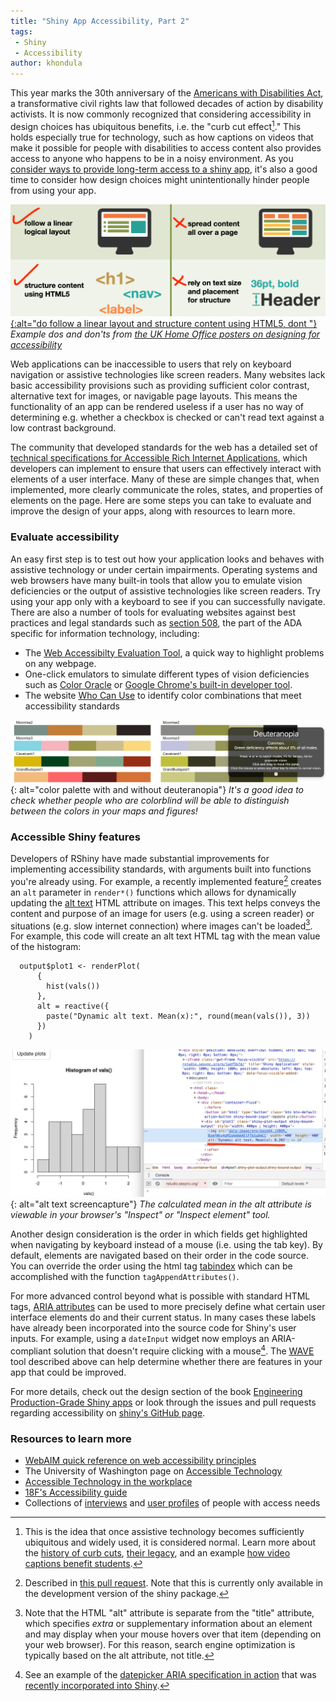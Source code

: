 ```yaml
---
title: "Shiny App Accessibility, Part 2"
tags:
 - Shiny
 - Accessibility
author: khondula
---
```


This year marks the 30th anniversary of the [Americans with Disabilities Act](https://adata.org/learn-about-ada), a transformative civil rights law that followed decades of action by disability activists. It is now commonly recognized that considering accessibility in design choices has ubiquitous benefits, i.e. the "curb cut effect[^1]." This holds especially true for technology, such as how captions on videos that make it possible for people with disabilities to access content also provides access to anyone who happens to be in a noisy environment. As you [consider ways to provide long-term access to a shiny app](https://cyberhelp.sesync.org/blog/shiny-in-pubs.html), it's also a good time to consider how design choices might unintentionally hinder people from using your app.

[![](/assets/images/accessibility-poster-screen-readers.png){:alt="do follow a linear layout and structure content using HTML5, dont "}](https://accessibility.blog.gov.uk/2016/09/02/dos-and-donts-on-designing-for-accessibility/)
*Example dos and don'ts from [the UK Home Office posters on designing for accessibility](https://accessibility.blog.gov.uk/2016/09/02/dos-and-donts-on-designing-for-accessibility/)*

Web applications can be inaccessible to users that rely on keyboard navigation or assistive technologies like screen readers. Many websites lack basic accessibility provisions such as providing sufficient color contrast, alternative text for images, or navigable page layouts. This means the functionality of an app can be rendered useless if a user has no way of determining e.g. whether a checkbox is checked or can't read text against a low contrast background.

The community that developed standards for the web has a detailed set of [technical specifications for Accessible Rich Internet Applications](https://www.w3.org/TR/wai-aria-practices/), which developers can implement to ensure that users can effectively interact with elements of a user interface. Many of these are simple changes that, when implemented, more clearly communicate the roles, states, and properties of elements on the page. Here are some steps you can take to evaluate and improve the design of your apps, along with resources to learn more.

### Evaluate accessibility

An easy first step is to test out how your application looks and behaves with assistive technology or under certain impairments. Operating systems and web browsers have many built-in tools that allow you to emulate vision deficiencies or the output of assistive technologies like screen readers. Try using your app only with a keyboard to see if you can successfully navigate. There are also a number of tools for evaluating websites against best practices and legal standards such as [section 508](https://digital.gov/2018/01/30/updated-it-accessibility-standards/), the part of the ADA specific for information technology, including:

* The [Web Accessibilty Evaluation Tool](https://wave.webaim.org/), a quick way to highlight problems on any webpage. 
* One-click emulators to simulate different types of vision deficiencies such as [Color Oracle](https://colororacle.org/) or [Google Chrome's built-in developer tool](https://developers.google.com/web/updates/2020/03/devtools). 
* The website [Who Can Use](https://whocanuse.com/) to identify color combinations that meet accessibility standards 

![](/assets/images/simulate-color-def.png){: alt="color palette with and without deuteranopia"}
*It's a good idea to check whether people who are colorblind will be able to distinguish between the colors in your maps and figures!*

### Accessible Shiny features

Developers of RShiny have made substantial improvements for implementing accessibility standards, with arguments built into functions you're already using. For example, a recently implemented feature[^2] creates an `alt` parameter in `render*()` functions which allows for dynamically updating the [alt text](https://webaim.org/techniques/alttext/) HTML attribute on images. This text helps conveys the content and purpose of an image for users (e.g. using a screen reader) or situations (e.g. slow internet connection) where images can't be loaded[^3]. For example, this code will create an alt text HTML tag with the mean value of the histogram:

```
  output$plot1 <- renderPlot(
      {
        hist(vals())
      },
      alt = reactive({
        paste("Dynamic alt text. Mean(x):", round(mean(vals()), 3))
      })
    )
```

![](/assets/images/alt-text-tag.png){: alt="alt text screencapture"}
*The calculated mean in the alt attribute is viewable in your browser's \"Inspect\" or \"Inspect element\" tool.*

Another design consideration is the order in which fields get highlighted when navigating by keyboard instead of a mouse (i.e. using the tab key). By default, elements are navigated based on their order in the code source. You can override the order using the html tag [tabindex](https://www.w3.org/WAI/GL/wiki/Creating_Logical_Tab_Order_with_the_Tabindex_Attribute) which can be accomplished with the function `tagAppendAttributes()`. 

For more advanced control beyond what is possible with standard HTML tags, [ARIA attributes](https://webaim.org/techniques/aria/) can be used to more precisely define what certain user interface elements do and their current status. In many cases these labels have already been incorporated into the source code for Shiny's user inputs. For example, using a `dateInput` widget now employs an ARIA-compliant solution that doesn't require clicking with a mouse[^4]. The [WAVE](https://wave.webaim.org/) tool described above can help determine whether there are features in your app that could be improved. 

For more details, check out the design section of the book [Engineering Production-Grade Shiny apps](https://engineering-shiny.org/matters.html#web-accessibility) or look through the issues and pull requests regarding accessibility on [shiny's GitHub page](https://github.com/rstudio/shiny/labels/Type%3A%20Accessibility). 

### Resources to learn more

* [WebAIM quick reference on web accessibility principles](https://webaim.org/resources/quickref/)
* The University of Washington page on [Accessible Technology](https://www.washington.edu/accessibility/web/aria/)
* [Accessible Technology in the workplace](https://accessibletech.org/accessible-technology/#general)
* [18F's Accessibility guide](https://accessibility.18f.gov/)
* Collections of [interviews](https://accessibility.blog.gov.uk/category/accessibility-and-me/) and [user profiles](https://www.gov.uk/government/publications/understanding-disabilities-and-impairments-user-profiles) of people with access needs 


[^1]: This is the idea that once assistive technology becomes sufficiently ubiquitous and widely used, it is considered normal. Learn more about the [history of curb cuts](https://99percentinvisible.org/episode/curb-cuts/), [their legacy](https://ssir.org/articles/entry/the_curb_cut_effect), and an example [how video captions benefit students](https://medium.com/@mosaicofminds/the-curb-cut-effect-how-making-public-spaces-accessible-to-people-with-disabilities-helps-everyone-d69f24c58785). 
[^2]: Described in [this pull request](https://github.com/rstudio/shiny/pull/3006). Note that this is currently only available in the development version of the shiny package. 
[^3]: Note that the HTML "alt" attribute is separate from the "title" attribute, which specifies *extra* or supplementary information about an element and may display when your mouse hovers over that item (depending on your web browser). For this reason, search engine optimization is typically based on the alt attribute, not title. 
[^4]: See an example of the [datepicker ARIA specification in action](https://www.w3.org/TR/wai-aria-practices-1.1/examples/dialog-modal/datepicker-dialog.html) that was [recently incorporated into Shiny](https://github.com/rstudio/shiny/issues/2951). 
